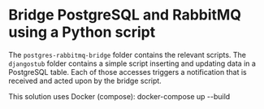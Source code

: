 # Bridge PostgreSQL and RabbitMQ using a Python script

The `postgres-rabbitmq-bridge` folder contains the relevant scripts.
The `djangostub` folder contains a simple script inserting and updating data in a PostgreSQL table. Each of those accesses triggers a notification that is received and acted upon by the bridge script.

This solution uses Docker (compose):
    docker-compose up --build